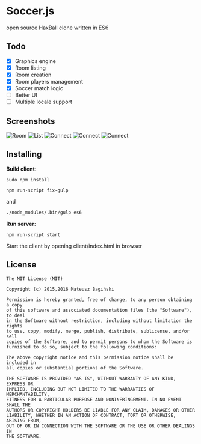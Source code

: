 Soccer.js
==============
open source HaxBall clone written in ES6

## Todo

- [x] Graphics engine
- [x] Room listing
- [x] Room creation
- [x] Room players management
- [x] Soccer match logic 
- [ ] Better UI
- [ ] Multiple locale support

## Screenshots
![Room](/screenshots/1.png?raw=true "Room")
![List](/screenshots/2.png?raw=true "Room list")
![Connect](/screenshots/3.png?raw=true "Room connection")
![Connect](/screenshots/4.png?raw=true "Room options")
![Connect](/screenshots/5.png?raw=true "Room connection")

## Installing
**Build client:**
```
sudo npm install
```
```
npm run-script fix-gulp
```
and
```
./node_modules/.bin/gulp es6
```
**Run server:**
```
npm run-script start
```
Start the client by opening client/index.html in browser
## License
```
The MIT License (MIT)

Copyright (c) 2015,2016 Mateusz Bagiński

Permission is hereby granted, free of charge, to any person obtaining a copy
of this software and associated documentation files (the "Software"), to deal
in the Software without restriction, including without limitation the rights
to use, copy, modify, merge, publish, distribute, sublicense, and/or sell
copies of the Software, and to permit persons to whom the Software is
furnished to do so, subject to the following conditions:

The above copyright notice and this permission notice shall be included in
all copies or substantial portions of the Software.

THE SOFTWARE IS PROVIDED "AS IS", WITHOUT WARRANTY OF ANY KIND, EXPRESS OR
IMPLIED, INCLUDING BUT NOT LIMITED TO THE WARRANTIES OF MERCHANTABILITY,
FITNESS FOR A PARTICULAR PURPOSE AND NONINFRINGEMENT. IN NO EVENT SHALL THE
AUTHORS OR COPYRIGHT HOLDERS BE LIABLE FOR ANY CLAIM, DAMAGES OR OTHER
LIABILITY, WHETHER IN AN ACTION OF CONTRACT, TORT OR OTHERWISE, ARISING FROM,
OUT OF OR IN CONNECTION WITH THE SOFTWARE OR THE USE OR OTHER DEALINGS IN
THE SOFTWARE.
```
